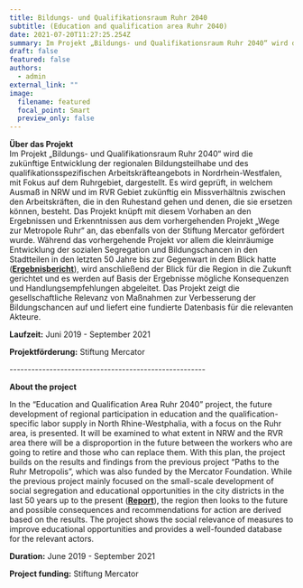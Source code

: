 ```yaml
---
title: Bildungs- und Qualifikationsraum Ruhr 2040
subtitle: (Education and qualification area Ruhr 2040)
date: 2021-07-20T11:27:25.254Z
summary: Im Projekt „Bildungs- und Qualifikationsraum Ruhr 2040“ wird die zukünftige Entwicklung der regionalen Bildungsteilhabe und des qualifikationsspezifischen Arbeitskräfteangebots in Nordrhein-Westfalen, mit Fokus auf dem Ruhrgebiet, dargestellt. Es wird geprüft, in welchem Ausmaß in NRW und im RVR Gebiet zukünftig ein Missverhältnis zwischen den Arbeitskräften, die in den Ruhestand gehen und denen, die sie ersetzen können, besteht.
draft: false
featured: false
authors:
  - admin
external_link: ""
image:
  filename: featured
  focal_point: Smart
  preview_only: false
---
```

**Über das Projekt**\
Im Projekt „Bildungs- und Qualifikationsraum Ruhr 2040“ wird die zukünftige Entwicklung der regionalen Bildungsteilhabe und des qualifikationsspezifischen Arbeitskräfteangebots in Nordrhein-Westfalen, mit Fokus auf dem Ruhrgebiet, dargestellt. Es wird geprüft, in welchem Ausmaß in NRW und im RVR Gebiet zukünftig ein Missverhältnis zwischen den Arbeitskräften, die in den Ruhestand gehen und denen, die sie ersetzen können, besteht. Das Projekt knüpft mit diesem Vorhaben an den Ergebnissen und Erkenntnissen aus dem vorhergehenden Projekt „Wege zur Metropole Ruhr“ an, das ebenfalls von der Stiftung Mercator gefördert wurde. Während das vorhergehende Projekt vor allem die kleinräumige Entwicklung der sozialen Segregation und Bildungschancen in den Stadtteilen in den letzten 50 Jahre bis zur Gegenwart in dem Blick hatte (**[Ergebnisbericht](http://www.zefir.rub.de/mam/content/zefir_mat_bd_6_wege_zur_metropole_ruhr.pdf)**), wird anschließend der Blick für die Region in die Zukunft gerichtet und es werden auf Basis der Ergebnisse mögliche Konsequenzen und Handlungsempfehlungen abgeleitet. Das Projekt zeigt die gesellschaftliche Relevanz von Maßnahmen zur Verbesserung der Bildungschancen auf und liefert eine fundierte Datenbasis für die relevanten Akteure.

**Laufzeit:** Juni 2019 - September 2021

**Projektförderung:** Stiftung Mercator

\------------------------------------------------------

**About the project**

In the “Education and Qualification Area Ruhr 2040” project, the future development of regional participation in education and the qualification-specific labor supply in North Rhine-Westphalia, with a focus on the Ruhr area, is presented. It will be examined to what extent in NRW and the RVR area there will be a disproportion in the future between the workers who are going to retire and those who can replace them. With this plan, the project builds on the results and findings from the previous project “Paths to the Ruhr Metropolis”, which was also funded by the Mercator Foundation. While the previous project mainly focused on the small-scale development of social segregation and educational opportunities in the city districts in the last 50 years up to the present (**[Report](http://www.zefir.rub.de/mam/content/zefir_mat_bd_6_wege_zur_metropole_ruhr.pdf)**), the region then looks to the future and possible consequences and recommendations for action are derived based on the results. The project shows the social relevance of measures to improve educational opportunities and provides a well-founded database for the relevant actors.

**Duration:** June 2019 - September 2021

**Project funding:** Stiftung Mercator
